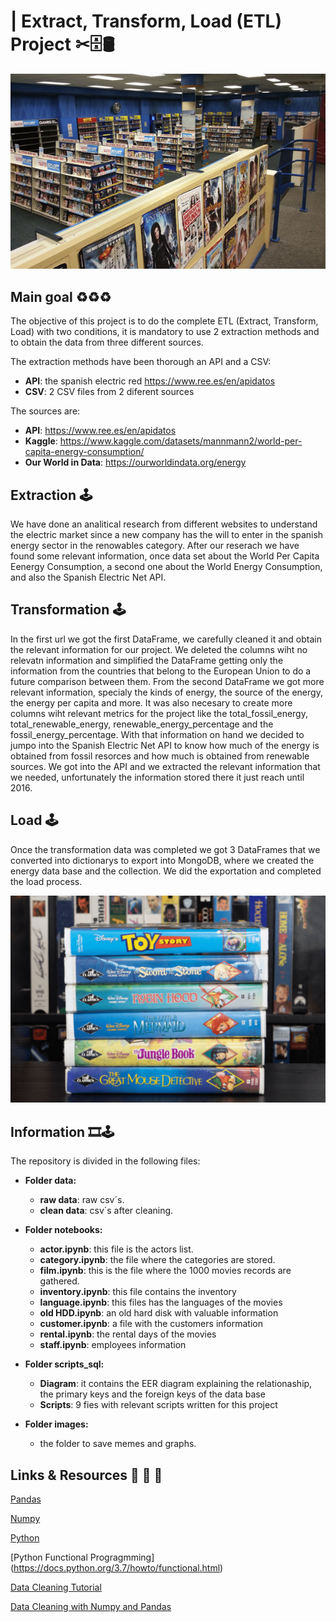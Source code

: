 
#  | Extract, Transform, Load (ETL) Project ✂🗄🛢

![](https://github.com/abelnperez/sql_data_base_building-/blob/main/images/ARTvideoclub.jpg)

## Main goal ♻♻♻ 

The objective of this project is to do the complete ETL (Extract, Transform, Load) with two conditions, it is mandatory to use 2 extraction methods and to obtain the data from three different sources. 

The extraction methods have been thorough an API and a CSV:

   - **API**: the spanish electric red https://www.ree.es/en/apidatos
   - **CSV**: 2 CSV files from 2 diferent sources

The sources are:

   - **API**:  https://www.ree.es/en/apidatos
   - **Kaggle**: https://www.kaggle.com/datasets/mannmann2/world-per-capita-energy-consumption/
   - **Our World in Data**: https://ourworldindata.org/energy


## Extraction  🕹

We have done an analitical research from different websites to understand the electric market since a new company has the will to enter in the spanish energy sector in the renowables category. After our reserach we have found some relevant information, once data set about the World Per Capita Eenergy Consumption, a second one about the World Energy Consumption, and also the Spanish Electric Net API. 

## Transformation  🕹

In the first url we got the first DataFrame, we carefully cleaned it and obtain the relevant information for our project. We deleted the columns wiht no relevatn information and simplified the DataFrame getting only the information from the countries that belong to the European Union to do a future comparison between them. From the second DataFrame we got more relevant information, specialy the kinds of energy, the source of the energy, the energy per capita and more. It was also necesary to create more columns wiht relevant metrics for the project like the total_fossil_energy, total_renewable_energy, renewable_energy_percentage and the fossil_energy_percentage. With that information on hand we decided to jumpo into the Spanish Electric Net API to know how much of the energy is obtained from fossil resorces and how much is obtained from renewable sources. We got into the API and we extracted the relevant information that we needed, unfortunately the information stored there it just reach until 2016. 



## Load  🕹

Once the transformation data was completed we got 3 DataFrames that we converted into dictionarys to export into MongoDB, where we created the energy data base and the collection. We did the exportation and completed the load process.

![](https://github.com/abelnperez/sql_data_base_building-/blob/main/images/movies.PNG)

## Information  🎞🕹

The repository is divided in the following files:

- **Folder data:**

   - **raw data**: raw csv´s.
   - **clean data**: csv´s after cleaning.

- **Folder notebooks:**

   - **actor.ipynb**: this file is the actors list.
   - **category.ipynb**: the file where the categories are stored.
   - **film.ipynb**: this is the file where the 1000 movies records are gathered. 
   - **inventory.ipynb**: this file contains the inventory 
   - **language.ipynb**: this files has the languages of the movies
   - **old HDD.ipynb**: an old hard disk with valuable information 
   - **customer.ipynb**: a file with the customers information
   - **rental.ipynb**: the rental days of the movies
   - **staff.ipynb**: employees information 


- **Folder scripts_sql:**

    - **Diagram**: it contains the EER diagram explaining the relationaship, the primary keys and the foreign keys of the data base 
    - **Scripts**: 9 fies with relevant scripts written for this project 

- **Folder images:**
   - the folder to save memes and graphs.
   


## Links & Resources 📂 📂 📂 

[Pandas](https://pandas.pydata.org/docs/)

[Numpy](https://numpy.org/doc/1.18/)

[Python](https://docs.python.org/3/library/functions.html)

[Python Functional Progragmming] (https://docs.python.org/3.7/howto/functional.html)

[Data Cleaning Tutorial](https://www.tutorialspoint.com/python/python_data_cleansing.html)

[Data Cleaning with Numpy and Pandas](https://realpython.com/python-data-cleaning-numpy-pandas/#python-data-cleaning-recap-and-resources)


